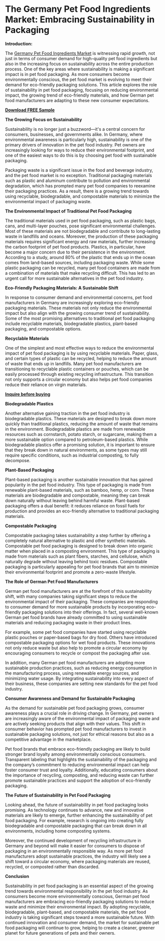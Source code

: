 # The Germany Pet Food Ingredients Market: Embracing Sustainability in Packaging

**Introduction:**

The [Germany Pet Food Ingredients Market](https://www.nextmsc.com/report/germany-pet-food-ingredients-market) is witnessing rapid growth, not just in terms of consumer demand for high-quality pet food ingredients but also in the increasing focus on sustainability across the entire production process. One of the key areas where sustainability is making a significant impact is in pet food packaging. As more consumers become environmentally conscious, the pet food market is evolving to meet their demand for eco-friendly packaging solutions. This article explores the role of sustainability in pet food packaging, focusing on reducing environmental impact, the growing trend of eco-friendly materials, and how German pet food manufacturers are adapting to these new consumer expectations.

[**Download FREE Sample**](https://www.nextmsc.com/germany-pet-food-ingredients-market/request-sample)

**The Growing Focus on Sustainability**

Sustainability is no longer just a buzzword—it's a central concern for consumers, businesses, and governments alike. In Germany, where environmental awareness is particularly high, sustainability is one of the primary drivers of innovation in the pet food industry. Pet owners are increasingly looking for ways to reduce their environmental footprint, and one of the easiest ways to do this is by choosing pet food with sustainable packaging.

Packaging waste is a significant issue in the food and beverage industry, and the pet food market is no exception. Traditional packaging materials such as plastic and aluminum contribute to pollution and environmental degradation, which has prompted many pet food companies to reexamine their packaging practices. As a result, there is a growing trend towards using recyclable, biodegradable, and compostable materials to minimize the environmental impact of packaging waste.

**The Environmental Impact of Traditional Pet Food Packaging**

The traditional materials used in pet food packaging, such as plastic bags, cans, and multi-layer pouches, pose significant environmental challenges. Most of these materials are not biodegradable and contribute to long-lasting waste in landfills and oceans. Moreover, the production of these packaging materials requires significant energy and raw materials, further increasing the carbon footprint of pet food products.
Plastics, in particular, have become a major concern due to their persistence in the environment. According to a study, around 80% of the plastic that ends up in the ocean comes from land-based sources, including packaging waste. While some plastic packaging can be recycled, many pet food containers are made from a combination of materials that make recycling difficult. This has led to an urgent call for more sustainable alternatives in the pet food industry.

**Eco-Friendly Packaging Materials: A Sustainable Shift**

In response to consumer demand and environmental concerns, pet food manufacturers in Germany are increasingly exploring eco-friendly packaging materials. These materials not only reduce the environmental impact but also align with the growing consumer trend of sustainability. Some of the most promising alternatives to traditional pet food packaging include recyclable materials, biodegradable plastics, plant-based packaging, and compostable options.

**Recyclable Materials**

One of the simplest and most effective ways to reduce the environmental impact of pet food packaging is by using recyclable materials. Paper, glass, and certain types of plastic can be recycled, helping to reduce the amount of waste that ends up in landfills. Many pet food manufacturers are transitioning to recyclable plastic containers or pouches, which can be easily processed through existing recycling infrastructure. This transition not only supports a circular economy but also helps pet food companies reduce their reliance on virgin materials.

[**Inquire before buying**](https://www.nextmsc.com/germany-pet-food-ingredients-market/inquire-before-buying)

**Biodegradable Plastics**

Another alternative gaining traction in the pet food industry is biodegradable plastics. These materials are designed to break down more quickly than traditional plastics, reducing the amount of waste that remains in the environment. Biodegradable plastics are made from renewable resources such as cornstarch, potato starch, or sugarcane, making them a more sustainable option compared to petroleum-based plastics. While biodegradable plastics offer a promising solution, it is important to ensure that they break down in natural environments, as some types may still require specific conditions, such as industrial composting, to fully decompose.

**Plant-Based Packaging**

Plant-based packaging is another sustainable innovation that has gained popularity in the pet food industry. This type of packaging is made from renewable plant-based materials, such as bamboo, hemp, or corn. These materials are biodegradable and compostable, meaning they can break down naturally without leaving behind harmful waste. Plant-based packaging offers a dual benefit: it reduces reliance on fossil fuels for production and provides an eco-friendly alternative to traditional packaging materials.

**Compostable Packaging**

Compostable packaging takes sustainability a step further by offering a completely natural alternative to plastic and other synthetic materials. Compostable pet food packaging is designed to break down into organic matter when placed in a composting environment. This type of packaging is made from materials such as plant fibers, starches, and cellulose, which naturally degrade without leaving behind toxic residues. Compostable packaging is particularly appealing for pet food brands that aim to minimize their environmental footprint and promote a zero-waste lifestyle.

**The Role of German Pet Food Manufacturers**

German pet food manufacturers are at the forefront of this sustainability shift, with many companies taking significant steps to reduce the environmental impact of their packaging. These companies are responding to consumer demand for more sustainable products by incorporating eco-friendly packaging solutions into their offerings. In fact, several well-known German pet food brands have already committed to using sustainable materials and reducing packaging waste in their product lines.

For example, some pet food companies have started using recyclable plastic pouches or paper-based bags for dry food. Others have introduced compostable packaging options for wet food products. These innovations not only reduce waste but also help to promote a circular economy by encouraging consumers to recycle or compost the packaging after use.

In addition, many German pet food manufacturers are adopting more sustainable production practices, such as reducing energy consumption in the manufacturing process, using renewable energy sources, and minimizing water usage. By integrating sustainability into every aspect of their business, these companies are setting new standards for the pet food industry.

**Consumer Awareness and Demand for Sustainable Packaging**

As the demand for sustainable pet food packaging grows, consumer awareness plays a crucial role in driving change. In Germany, pet owners are increasingly aware of the environmental impact of packaging waste and are actively seeking products that align with their values. This shift in consumer behavior has prompted pet food manufacturers to invest in sustainable packaging solutions, not just for ethical reasons but also as a competitive advantage in the marketplace.

Pet food brands that embrace eco-friendly packaging are likely to build stronger brand loyalty among environmentally conscious consumers. Transparent labeling that highlights the sustainability of the packaging and the company’s commitment to reducing environmental impact can help foster consumer trust and loyalty. Additionally, educating consumers about the importance of recycling, composting, and reducing waste can further promote sustainable practices and support the adoption of eco-friendly packaging.

**The Future of Sustainability in Pet Food Packaging**

Looking ahead, the future of sustainability in pet food packaging looks promising. As technology continues to advance, new and innovative materials are likely to emerge, further enhancing the sustainability of pet food packaging. For example, research is ongoing into creating fully biodegradable and compostable packaging that can break down in all environments, including home composting systems.

Moreover, the continued development of recycling infrastructure in Germany and beyond will make it easier for consumers to dispose of packaging in an environmentally responsible way. As more pet food manufacturers adopt sustainable practices, the industry will likely see a shift toward a circular economy, where packaging materials are reused, recycled, or composted rather than discarded.

**Conclusion**

Sustainability in pet food packaging is an essential aspect of the growing trend towards environmental responsibility in the pet food industry. As consumers become more environmentally conscious, German pet food manufacturers are embracing eco-friendly packaging solutions to reduce waste and minimize their environmental impact. By adopting recyclable, biodegradable, plant-based, and compostable materials, the pet food industry is taking significant steps toward a more sustainable future. With continued innovation and consumer demand, the market for sustainable pet food packaging will continue to grow, helping to create a cleaner, greener planet for future generations of pets and their owners.
